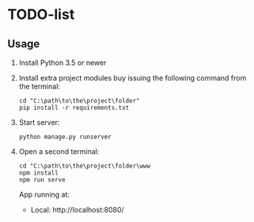 # TODO-list

## Usage

1. Install Python 3.5 or newer
2. Install extra project modules buy issuing the following command from the terminal:

    ```
    cd "C:\path\to\the\project\folder"
    pip install -r requirements.txt
    ```
3. Start server:

    ```
    python manage.py runserver
    ```
4. Open a second terminal:

    ```
    cd "C:\path\to\the\project\folder\www
    npm install
    npm run serve
    ```
    App running at:
    - Local:   http://localhost:8080/